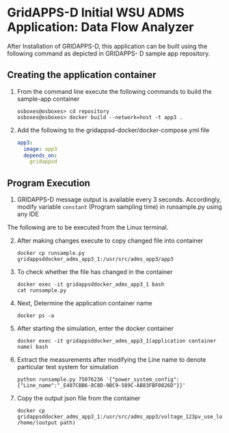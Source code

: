 # GridAPPS-D Initial WSU ADMS Application: Data Flow Analyzer

After Installation of GRIDAPPS-D, this application can be built using the following command as depicted in GRIDAPPS- D sample app repository.

## Creating the application container

1.  From the command line execute the following commands to build the sample-app container

    ```console
    osboxes@osboxes> cd repository
    osboxes@osboxes> docker build --network=host -t app3 .
    ```

1.  Add the following to the gridappsd-docker/docker-compose.yml file

    ```` yaml
    app3:
      image: app3
      depends_on: 
        gridappsd    
    ````
## Program Execution

1. GRIDAPPS-D message output is available every 3 seconds. Accordingly, modify variable `constant` (Program sampling time) in runsample.py using any IDE

The following are to be executed from the Linux terminal.

2. After making changes execute to copy changed file into container 
	```
	docker cp runsample.py gridappsddocker_adms_app3_1:/usr/src/adms_app3/app3
	```
3. To check whether the file has changed in the container
	```
	docker exec -it gridappsddocker_adms_app3_1 bash
	cat runsample.py
	```
4. Next, Determine the application container name
	```
	docker ps -a
	```
5.  After starting the simulation, enter the docker container 
	```
	docker exec -it gridappsddocker_adms_app3_1(application container name) bash
	```
	
6. Extract the measurements after modifying the Line name to denote particular test system for simulation
	```
	python runsample.py 75076236 '{"power_system_config":  {"Line_name":"_E407CBB6-8C8D-9BC9-589C-AB83FBF0826D"}}'
	```

7. Copy the output json file from the container
	```
	docker cp gridappsddocker_adms_app3_1:/usr/src/adms_app3/voltage_123pv_use_loads.json /home/(output path)
	```
